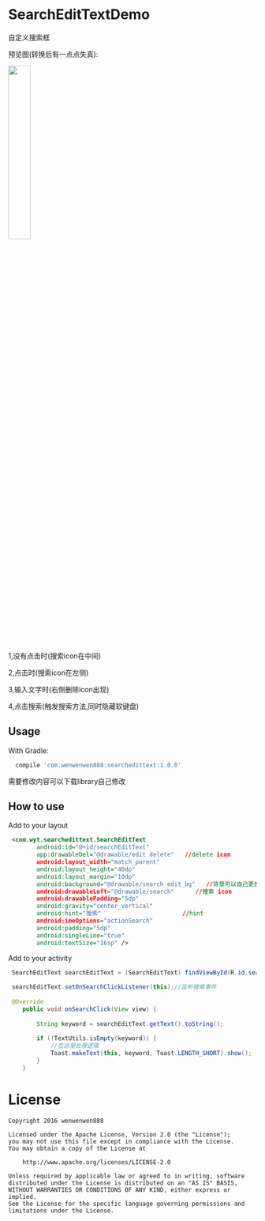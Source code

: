 # SearchEditTextDemo
自定义搜索框

预览图(转换后有一点点失真):

<img src="https://github.com/wenwenwen888/SearchEditTextDemo/blob/master/preview/1.gif" width="30%" height="30%">

1,没有点击时(搜索icon在中间)

2,点击时(搜索icon在左侧)

3,输入文字时(右侧删除icon出现)

4,点击搜索(触发搜索方法,同时隐藏软键盘)

Usage
--------

With Gradle:
```groovy
  compile 'com.wenwenwen888:searchedittext:1.0.0'
```

需要修改内容可以下载library自己修改

How to use
--------
Add to your layout

```xml
 <com.wyt.searchedittext.SearchEditText
        android:id="@+id/searchEditText"
        app:drawableDel="@drawable/edit_delete"   //delete icon
        android:layout_width="match_parent"
        android:layout_height="40dp"
        android:layout_margin="10dp"
        android:background="@drawable/search_edit_bg"   //背景可以自己更换,也可以用自带的
        android:drawableLeft="@drawable/search"      //搜索 icon
        android:drawablePadding="5dp"
        android:gravity="center_vertical"
        android:hint="搜索"                       //hint
        android:imeOptions="actionSearch"
        android:padding="5dp"
        android:singleLine="true"
        android:textSize="16sp" />
```

Add to your activity

```java
 SearchEditText searchEditText = (SearchEditText) findViewById(R.id.searchEditText);
 
 searchEditText.setOnSearchClickListener(this);//监听搜索事件
 
 @Override
    public void onSearchClick(View view) {
    
        String keyword = searchEditText.getText().toString();
        
        if (!TextUtils.isEmpty(keyword)) {
            //在这里处理逻辑
            Toast.makeText(this, keyword, Toast.LENGTH_SHORT).show();
        }
    }
 ```
 
# License

    Copyright 2016 wenwenwen888

    Licensed under the Apache License, Version 2.0 (the "License");
    you may not use this file except in compliance with the License.
    You may obtain a copy of the License at
    
        http://www.apache.org/licenses/LICENSE-2.0
    
    Unless required by applicable law or agreed to in writing, software
    distributed under the License is distributed on an "AS IS" BASIS,
    WITHOUT WARRANTIES OR CONDITIONS OF ANY KIND, either express or implied.
    See the License for the specific language governing permissions and
    limitations under the License.
